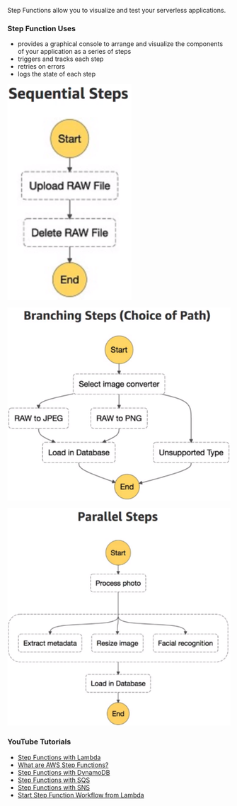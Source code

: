 Step Functions allow you to visualize and test your serverless applications.

### Step Function Uses

- provides a graphical console to arrange and visualize the components of your application as a series of steps
- triggers and tracks each step
- retries on errors
- logs the state of each step

![Sequential Steps](./images/sequentialSteps.png)

![Branching Steps](./images/branchingSteps.png)

![Parallel Steps](./images/parallelSteps.png)

### YouTube Tutorials

- [Step Functions with Lambda](https://www.youtube.com/watch?v=s0XFX3WHg0w)
- [What are AWS Step Functions?](https://www.youtube.com/watch?v=zCIpWFYDJ8s)
- [Step Functions with DynamoDB](https://www.youtube.com/watch?v=9aE9Yjna8J0)
- [Step Functions with SQS](https://www.youtube.com/watch?v=tPYa1r_cZ2E)
- [Step Functions with SNS](https://www.youtube.com/watch?v=cuUhaBFAus4)
- [Start Step Function Workflow from Lambda](https://www.youtube.com/watch?v=kpuqc_7DQZA)
